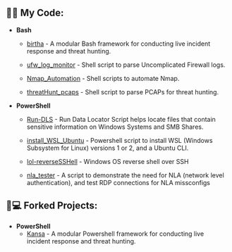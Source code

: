 <h2>👨‍💻 My Code:</h2>

- <b>Bash</b>
  - [birtha](https://github.com/ArronJablonowski/birtha) - A modular Bash framework for conducting live incident response and threat hunting.  

  - [ufw_log_monitor](https://github.com/ArronJablonowski/ufw_log_monitor) - Shell script to parse Uncomplicated Firewall logs. 

  - [Nmap_Automation](https://github.com/ArronJablonowski/Nmap_Automation) - Shell scripts to automate Nmap. 

  - [threatHunt_pcaps](https://github.com/ArronJablonowski/threatHunt_pcaps) - Shell script to parse PCAPs for threat hunting. 

- <b>PowerShell</b> 
  - [Run-DLS](https://github.com/ArronJablonowski/Run-DLS) - Run Data Locator Script helps locate files that contain sensitive information on Windows Systems and SMB Shares.    
  
  - [install_WSL_Ubuntu](https://github.com/ArronJablonowski/install_WSL_Ubuntu) - Powershell script to install WSL (Windows Subsystem for Linux) versions 1 or 2, and a Ubuntu CLI.  
  
  - [lol-reverseSSHell](https://github.com/ArronJablonowski/lol-reverseSSHell) - Windows OS reverse shell over SSH
  
  - [nla_tester](https://github.com/ArronJablonowski/nla_tester) - A script to demonstrate the need for NLA (network level authentication), and test RDP connections for NLA missconfigs  
  


<h2>🍴💻 Forked Projects:</h2>

- <b>PowerShell</b>
  - [Kansa](https://github.com/ArronJablonowski/Kansa) - A modular Powershell framework for conducting live incident response and threat hunting.
 
 
 
 
<!--
**ArronJablonowski/ArronJablonowski** is a ✨ _special_ ✨ repository because its `README.md` (this file) appears on your GitHub profile.

Here are some ideas to get you started:

- 🔭 I’m currently working on ...
- 🌱 I’m currently learning ...
- 💬 Ask me about ...
- 📫 How to reach me: ...
- 👯 🤔 😄 ⚡ ☕
### Hi there 👋
-->

